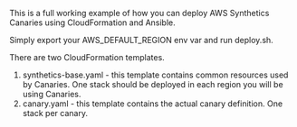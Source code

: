 This is a full working example of how you can deploy AWS Synthetics Canaries
using CloudFormation and Ansible.

Simply export your AWS_DEFAULT_REGION env var and run deploy.sh.

There are two CloudFormation templates.
1. synthetics-base.yaml - this template contains common resources used by
   Canaries. One stack should be deployed in each region you will be using
   Canaries.
2. canary.yaml - this template contains the actual canary definition. One
   stack per canary.
